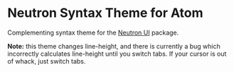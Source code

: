 # Neutron Syntax Theme for Atom

Complementing syntax theme for the [Neutron UI](http://atom.io/packages/neutron-ui) package.

**Note:** this theme changes line-height, and there is currently a bug which incorrectly calculates line-height until you switch tabs. If your cursor is out of whack, just switch tabs.

